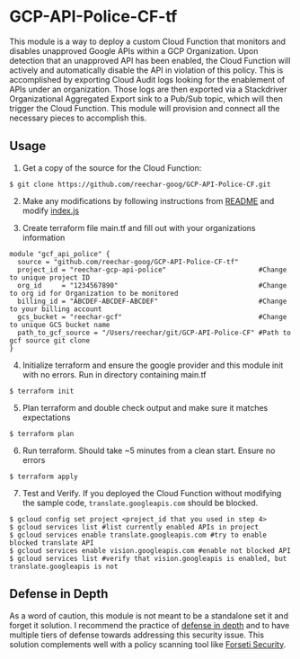 # GCP-API-Police-CF-tf

This module is a way to deploy a custom Cloud Function that monitors and disables unapproved Google APIs within a GCP Organization. Upon detection that an unapproved API has been enabled, the Cloud Function will actively and automatically disable the API in violation of this policy. This is accomplished by exporting Cloud Audit logs looking for the enablement of APIs under an organization. Those logs are then exported via a Stackdriver Organizational Aggregated Export sink to a Pub/Sub topic, which will then trigger the Cloud Function. This module will provision and connect all the necessary pieces to accomplish this.

## Usage

1. Get a copy of the source for the Cloud Function:
```shell
$ git clone https://github.com/reechar-goog/GCP-API-Police-CF.git
```

2. Make any modifications by following instructions from [README](https://github.com/reechar-goog/GCP-API-Police-CF/blob/master/README.md) and modify [index.js](https://github.com/reechar-goog/GCP-API-Police-CF/blob/master/index.js) 

3. Create terraform file main.tf and fill out with your organizations information

```hcl
module "gcf_api_police" {
  source = "github.com/reechar-goog/GCP-API-Police-CF-tf"
  project_id = "reechar-gcp-api-police"                       #Change to unique project ID
  org_id     = "1234567890"                                   #Change to org id for Organization to be monitored
  billing_id = "ABCDEF-ABCDEF-ABCDEF"                         #Change to your billing account
  gcs_bucket = "reechar-gcf"                                  #Change to unique GCS bucket name
  path_to_gcf_source = "/Users/reechar/git/GCP-API-Police-CF" #Path to gcf source git clone
}

```
4. Initialize terraform and ensure the google provider and this module init with no errors. Run in directory containing main.tf
```shell
$ terraform init
```

5. Plan terraform and double check output and make sure it matches expectations
```shell
$ terraform plan
```
6. Run terraform. Should take ~5 minutes from a clean start. Ensure no errors
```shell
$ terraform apply
```

7. Test and Verify. If you deployed the Cloud Function without modifying the sample code, `translate.googleapis.com` should be blocked. 
```shell
$ gcloud config set project <project_id that you used in step 4>
$ gcloud services list #list currently enabled APIs in project
$ gcloud services enable translate.googleapis.com #try to enable blocked translate API
$ gcloud services enable vision.googleapis.com #enable not blocked API
$ gcloud services list #verify that vision.googleapis is enabled, but translate.googleapis is not
```
## Defense in Depth

As a word of caution, this module is not meant to be a standalone set it and forget it solution. I recommend the practice of [defense in depth](https://en.wikipedia.org/wiki/Defense_in_depth_(computing)) and to have multiple tiers of defense towards addressing this security issue. This solution complements well with a policy scanning tool like [Forseti Security](https://forsetisecurity.org/).



